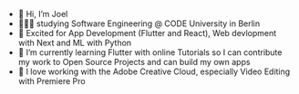 - 👋 Hi, I’m Joel
- 👨🏻‍🎓 studying Software Engineering @ CODE University in Berlin
- 👀 Excited for App Development (Flutter and React), Web devlopment with Next and ML with Python
- 🌱 I’m currently learning Flutter with online Tutorials so I can contribute my work to Open Source Projects and can build my own apps
- 💙 I love working with the Adobe Creative Cloud, especially Video Editing with Premiere Pro

<!---
Joelheile/Joelheile is a ✨ special ✨ repository because its `README.md` (this file) appears on your GitHub profile.
You can click the Preview link to take a look at your changes.
--->
